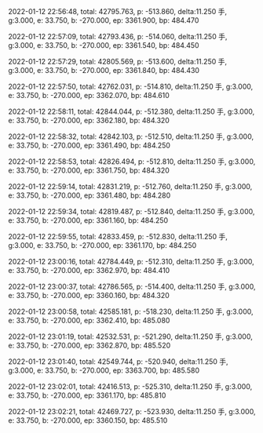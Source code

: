 2022-01-12 22:56:48, total: 42795.763, p: -513.860, delta:11.250 手, g:3.000, e: 33.750, b: -270.000, ep: 3361.900, bp: 484.470

2022-01-12 22:57:09, total: 42793.436, p: -514.060, delta:11.250 手, g:3.000, e: 33.750, b: -270.000, ep: 3361.540, bp: 484.450

2022-01-12 22:57:29, total: 42805.569, p: -513.600, delta:11.250 手, g:3.000, e: 33.750, b: -270.000, ep: 3361.840, bp: 484.430

2022-01-12 22:57:50, total: 42762.031, p: -514.810, delta:11.250 手, g:3.000, e: 33.750, b: -270.000, ep: 3362.070, bp: 484.610

2022-01-12 22:58:11, total: 42844.044, p: -512.380, delta:11.250 手, g:3.000, e: 33.750, b: -270.000, ep: 3362.180, bp: 484.320

2022-01-12 22:58:32, total: 42842.103, p: -512.510, delta:11.250 手, g:3.000, e: 33.750, b: -270.000, ep: 3361.490, bp: 484.250

2022-01-12 22:58:53, total: 42826.494, p: -512.810, delta:11.250 手, g:3.000, e: 33.750, b: -270.000, ep: 3361.750, bp: 484.320

2022-01-12 22:59:14, total: 42831.219, p: -512.760, delta:11.250 手, g:3.000, e: 33.750, b: -270.000, ep: 3361.480, bp: 484.280

2022-01-12 22:59:34, total: 42819.487, p: -512.840, delta:11.250 手, g:3.000, e: 33.750, b: -270.000, ep: 3361.160, bp: 484.250

2022-01-12 22:59:55, total: 42833.459, p: -512.830, delta:11.250 手, g:3.000, e: 33.750, b: -270.000, ep: 3361.170, bp: 484.250

2022-01-12 23:00:16, total: 42784.449, p: -512.310, delta:11.250 手, g:3.000, e: 33.750, b: -270.000, ep: 3362.970, bp: 484.410

2022-01-12 23:00:37, total: 42786.565, p: -514.400, delta:11.250 手, g:3.000, e: 33.750, b: -270.000, ep: 3360.160, bp: 484.320

2022-01-12 23:00:58, total: 42585.181, p: -518.230, delta:11.250 手, g:3.000, e: 33.750, b: -270.000, ep: 3362.410, bp: 485.080

2022-01-12 23:01:19, total: 42532.531, p: -521.290, delta:11.250 手, g:3.000, e: 33.750, b: -270.000, ep: 3362.870, bp: 485.520

2022-01-12 23:01:40, total: 42549.744, p: -520.940, delta:11.250 手, g:3.000, e: 33.750, b: -270.000, ep: 3363.700, bp: 485.580

2022-01-12 23:02:01, total: 42416.513, p: -525.310, delta:11.250 手, g:3.000, e: 33.750, b: -270.000, ep: 3361.170, bp: 485.810

2022-01-12 23:02:21, total: 42469.727, p: -523.930, delta:11.250 手, g:3.000, e: 33.750, b: -270.000, ep: 3360.150, bp: 485.510